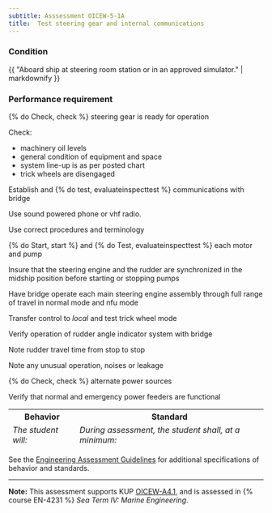 ```yaml
---
subtitle: Asssessment OICEW-5-1A
title:  Test steering gear and internal communications
---
```




### Condition

{{ "Aboard ship at steering room station or in an approved simulator." | markdownify }}

### Performance requirement 

<table width='100%' class='Guidelines'>
 <thead>
 <tr>
     <th class='thirty'>Behavior</th>
     <th class='seventy'>Standard</th>
 </tr>
 <tr>
     <td><em>The student will:</em></td>
     <td><em>During assessment, the student shall, at a minimum:</em></td>
 </tr>
 </thead>
 <tbody>


<!--rowstart-->

{% do Check, check %} steering gear is ready for operation

<!--cellbreak-->

Check:

  * machinery oil levels
  * general condition of equipment and space
  * system line-up is as per posted chart
  * trick wheels are disengaged

<!--rowend-->


<!--rowstart-->

Establish and {% do test, evaluateinspecttest %} communications with bridge

<!--cellbreak-->

Use sound powered phone or vhf radio.

Use correct procedures and terminology

<!--rowend-->


<!--rowstart-->

{% do Start, start %} and {% do Test, evaluateinspecttest %} each motor and pump

<!--cellbreak-->

Insure that the steering engine and the rudder are synchronized in the midship position before starting or stopping pumps

Have bridge operate each main steering engine assembly through full range of travel in normal mode and nfu mode

Transfer control to _local_ and test trick wheel mode

Verify operation of rudder angle indicator system with bridge

Note rudder travel time from stop to stop

Note any unusual operation, noises or leakage

<!--rowend-->


<!--rowstart-->

{% do Check, check %} alternate power sources

<!--cellbreak-->

Verify that normal and emergency power feeders are functional

<!--rowend-->


 </tbody>
 </table>



See the [Engineering Assessment Guidelines](guidelines) for additional specifications of behavior and standards.


*****

**Note:** This assessment supports KUP [OICEW-A4.1]({{site.baseurl}}/tables/31.html#OICEW-A4.1), and is assessed in  {% course  EN-4231 %}  *Sea Term IV: Marine Engineering*. 

